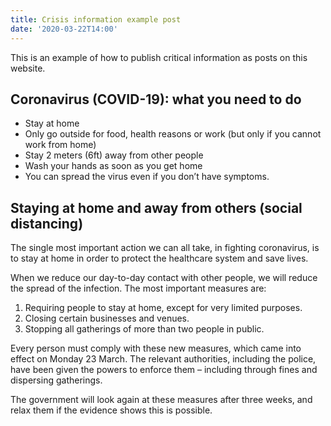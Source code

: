 ```yaml
---
title: Crisis information example post
date: '2020-03-22T14:00'
---
```


This is an example of how to publish critical information as posts on this website.

## Coronavirus (COVID-19): what you need to do

* Stay at home
* Only go outside for food, health reasons or work (but only if you cannot work from home)
* Stay 2 meters (6ft) away from other people
* Wash your hands as soon as you get home
* You can spread the virus even if you don’t have symptoms.

## Staying at home and away from others (social distancing)

The single most important action we can all take, in fighting coronavirus, is to stay at home in order to protect the healthcare system and save lives.

When we reduce our day-to-day contact with other people, we will reduce the spread of the infection. The most important measures are:

1. Requiring people to stay at home, except for very limited purposes.
2. Closing certain businesses and venues.
3. Stopping all gatherings of more than two people in public.

Every person must comply with these new measures, which came into effect on Monday 23 March. The relevant authorities, including the police, have been given the powers to enforce them – including through fines and dispersing gatherings.

The government will look again at these measures after three weeks, and relax them if the evidence shows this is possible.